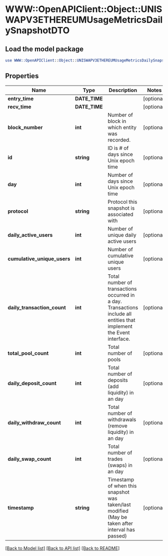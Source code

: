 # WWW::OpenAPIClient::Object::UNISWAPV3ETHEREUMUsageMetricsDailySnapshotDTO

## Load the model package
```perl
use WWW::OpenAPIClient::Object::UNISWAPV3ETHEREUMUsageMetricsDailySnapshotDTO;
```

## Properties
Name | Type | Description | Notes
------------ | ------------- | ------------- | -------------
**entry_time** | **DATE_TIME** |  | [optional] 
**recv_time** | **DATE_TIME** |  | [optional] 
**block_number** | **int** | Number of block in which entity was recorded. | [optional] 
**id** | **string** | ID is # of days since Unix epoch time | [optional] 
**day** | **int** | Number of days since Unix epoch time | [optional] 
**protocol** | **string** | Protocol this snapshot is associated with | [optional] 
**daily_active_users** | **int** | Number of unique daily active users | [optional] 
**cumulative_unique_users** | **int** | Number of cumulative unique users | [optional] 
**daily_transaction_count** | **int** | Total number of transactions occurred in a day. Transactions include all entities that implement the Event interface. | [optional] 
**total_pool_count** | **int** | Total number of pools | [optional] 
**daily_deposit_count** | **int** | Total number of deposits (add liquidity) in an day | [optional] 
**daily_withdraw_count** | **int** | Total number of withdrawals (remove liquidity) in an day | [optional] 
**daily_swap_count** | **int** | Total number of trades (swaps) in an day | [optional] 
**timestamp** | **string** | Timestamp of when this snapshot was taken/last modified (May be taken after interval has passed) | [optional] 

[[Back to Model list]](../README.md#documentation-for-models) [[Back to API list]](../README.md#documentation-for-api-endpoints) [[Back to README]](../README.md)


